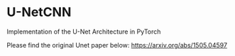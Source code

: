 # U-NetCNN
Implementation of the U-Net Architecture in PyTorch


Please find the original Unet paper below:
https://arxiv.org/abs/1505.04597
